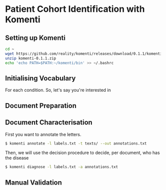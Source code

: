 # Patient Cohort Identification with Komenti

## Setting up Komenti

```bash
cd ~
wget https://github.com/reality/komenti/releases/download/0.1.1/komenti-0.1.1.zip
unzip komenti-0.1.1.zip
echo 'echo PATH=$PATH:~/komenti/bin' >> ~/.bashrc
```

## Initialising Vocabulary

For each condition. So, let's say you're interested in 

## Document Preparation

## Document Characterisation

First you want to annotate the letters. 

```bash
$ komenti annotate -l labels.txt -t texts/ --out annotations.txt
```

Then, we will use the decision procedure to decide, per document, who has the disease

```bash
$ komenti diagnose -l labels.txt -a annotations.txt
```

## Manual Validation

